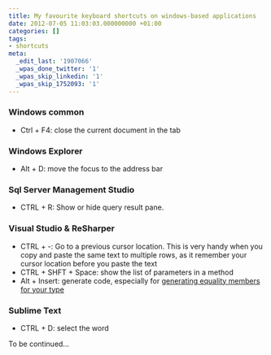 ```yaml
---
title: My favourite keyboard shortcuts on windows-based applications
date: 2012-07-05 11:03:03.000000000 +01:00
categories: []
tags:
- shortcuts
meta:
  _edit_last: '1907066'
  _wpas_done_twitter: '1'
  _wpas_skip_linkedin: '1'
  _wpas_skip_1752093: '1'
---
```

<h3>Windows common</h3>
<ul>
<li>Ctrl + F4: close the current document in the tab
</li>
</ul>
<h3>Windows Explorer</h3>
<ul>
<li>Alt + D: move the focus to the address bar</li>
</ul>
<h3>Sql Server Management Studio</h3>
<ul>
<li>CTRL + R: Show or hide query result pane.</li>
</ul>
<h3>Visual Studio &amp; ReSharper</h3>
<ul>
<li>CTRL + -: Go to a previous cursor location. This is very handy when you copy and paste the same text to multiple rows, as it remember your cursor location before you paste the text</li>
<li>CTRL + SHFT + Space: show the list of parameters in a method</li>
<li>Alt + Insert: generate code, especially for <a href="http://www.jetbrains.com/resharper/webhelp/Code_Generation__Equality_Members.html">generating equality members for your type</a></li>
</ul>
<h3>Sublime Text</h3>
<ul>
<li>CTRL + D: select the word</li>
</ul>
<p>To be continued...</p>
